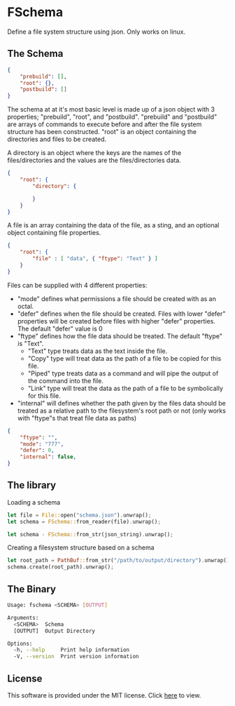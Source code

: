 # FSchema

Define a file system structure using json. Only works on linux.

## The Schema
```json
{
    "prebuild": [],
    "root": {},
    "postbuild": []
}
```

The schema at at it's most basic level is made up of a json object with 3 properties; "prebuild", "root", and "postbuild". "prebuild" and "postbuild" are arrays of commands to execute before and after the file system structure has been constructed. "root" is an object containing the directories and files to be created.

A directory is an object where the keys are the names of the files/directories and the values are the files/directories data.

```json
{
    "root": {
        "directory": {

        }
    }
}
```

A file is an array containing the data of the file, as a sting, and an optional object containing file properties.
```json
{
    "root": {
        "file" : [ "data", { "ftype": "Text" } ]
    }
}
```

Files can be supplied with 4 different properties:
- "mode" defines what permissions a file should be created with as an octal. 
- "defer" defines when the file should be created. Files with lower "defer" properties will be created before files with higher "defer" properties.  The default "defer" value is 0
- "ftype" defines how the file data should be treated.  The default "ftype" is "Text".
  - "Text" type treats data as the text inside the file. 
  - "Copy" type will treat data as the path of a file to be copied for this file. 
  - "Piped" type treats data as a command and will pipe the output of the command into the file. 
  - "Link" type will treat the data as the path of a file to be symbolically for this file.
- "internal" will defines whether the path given by the files data should be treated as a relative path to the filesystem's root path or not (only works with "ftype"s that treat file data as paths)
```json
{
    "ftype": "",
    "mode": "777",
    "defer": 0,
    "internal": false,
}
```

## The library
Loading a schema
```rust
let file = File::open("schema.json").unwrap();
let schema = FSchema::from_reader(file).unwrap();
```
```rust
let schema - FSchema::from_str(json_string).unwrap();
```

Creating a filesystem structure based on a schema
```rust
let root_path = PathBuf::from_str("/path/to/output/directory").unwrap();
schema.create(root_path).unwrap();
```
## The Binary
```bash
Usage: fschema <SCHEMA> [OUTPUT]

Arguments:
  <SCHEMA>  Schema
  [OUTPUT]  Output Directory

Options:
  -h, --help     Print help information
  -V, --version  Print version information
```

## License
This software is provided under the MIT license. Click [here](./LICENSE) to view.